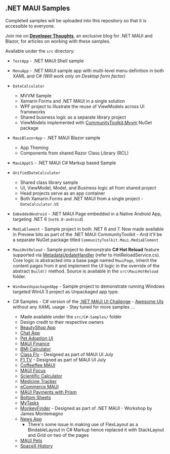 ## .NET MAUI Samples

Completed samples will be uploaded into this repository so that it is accessible to everyone.

Join me on [**Developer Thoughts**](https://egvijayanand.in/), an exclusive blog for .NET MAUI and Blazor, for articles on working with these samples.

Available under the `src` directory:

* `TestApp` - .NET MAUI Shell sample
* `MenuApp` - .NET MAUI sample app with multi-level menu definition in both XAML and C# _(Will work only on Desktop form factor)_
* `DateCalculator`
  - MVVM Sample
  - Xamarin Forms and .NET MAUI in a single solution
  - WPF project to illustrate the reuse of ViewModels across UI frameworks
  - Shared business logic as a separate library project
  - ViewModels implemented with [CommunityToolkit.Mvvm](https://www.nuget.org/packages/CommunityToolkit.Mvvm/8.0.0-preview3) NuGet package
* `MauiBlazorApp` - .NET MAUI Blazor sample
  - App Theming
  - Components from shared Razor Class Library (RCL)
* `MauiAppCS` - .NET MAUI C# Markup based Sample
* `UnifiedDateCalculator`
  - Shared class library sample
  - UI, ViewModel, Model, and Business logic all from shared project
  - Head projects serve as an app container
  - Both Xamarin.Forms and .NET MAUI from a single project - `DateCalculator.UI`
* `EmbeddedAndroid` - .NET MAUI Page embedded in a Native Android App, targeting .NET 6 (`net6.0-android`)
* `MediaElement` - Sample project in both .NET 6 and 7. Now made available in Preview bits as part of the .NET MAUI CommunityToolkit - And it'll be a separate NuGet package titled `CommunityToolkit.Maui.MediaElement`
* `MauiHotReload` - Sample project to demonstrate **C# Hot Reload** feature supported via [MetadataUpdateHandler](https://learn.microsoft.com/en-us/dotnet/api/system.reflection.metadata.metadataupdatehandlerattribute?view=net-6.0) (refer to HotReloadService.cs). Core logic is abstracted into a base page named `MauiPage`, inherit the content pages from it and implement the UI logic in the override of the abstract `Build()` method. Source is available in the `src\MauiHotReload` folder.
* `WindowsUnpackagedApp` - Sample project to demonstrate running Windows targeted WinUI 3 project as Unpackaged app type.

* C# Samples - C# version of the [.NET MAUI UI Challenge](https://aka.ms/maui/UIChallenge) - [Awesome UIs](https://github.com/jsuarezruiz/dotnet-maui-showcase) without any XAML usage - Stay tuned for more samples ...
  - Made available under the `src/C#-Samples/` folder
  - Design credit to their respective owners
  - [BeautyShop App](https://github.com/jsuarezruiz/netmaui-beautyshop-app-challenge) 
  - [Chat App](https://github.com/jsuarezruiz/netmaui-chat-app-challenge)
  - [Pet Adoption UI](https://github.com/LeomarisReyes/PetAdoptionUI)
  - [MAUI Finance](https://github.com/cemahseri/MauiFinance)
  - [BMI Calculator](https://github.com/naweed/MauiBMICalculator)
  - [Class Fly](https://github.com/kphillpotts/MAUI-UI-July) - Designed as part of MAUI UI July
  - [F1 TV](https://github.com/andreas-nesheim/MAUIUIJuly) - Designed as part of MAUI UI July
  - [Coffeeffee MAUI](https://github.com/zdanovs/Coffeeffee-MAUI)
  - [MAUI Focus](https://github.com/pedroldk/maui-focus)
  - [Scientific Calculator](https://github.com/naweed/MauiScientificCalculator)
  - [Medicine Tracker](https://github.com/thaveeshakannangara/MAUIBeautifulUIChallenge)
  - [eCommerce MAUI](https://github.com/exendahal/EcommerceMAUI)
  - [MAUI Payments with Prism](https://github.com/DamianSuess/Learn.MauiPaymentUi)
  - [Bottom Sheets](https://github.com/PremSaiVarada/DemoCustomSheets)
  - [MyTasks](https://github.com/jsuarezruiz/netmaui-mytasks-app-challenge)
  - [MonkeyFinder](https://github.com/dotnet-presentations/dotnet-maui-workshop) - Designed as part of .NET MAUI - Workshop by James Montemagno
  - [News App](https://github.com/henduck/MAUINewsApp)
    * There's some issue in making use of FlexLayout as a BindableLayout in C# Markup hence replaced it with StackLayout and Grid on two of the pages
  - [MAUI Pets](https://github.com/BryanOroxon/MAUIPETS)
  - [SpaceX History](https://github.com/EduardoReisDev/SpaceXhistory)
